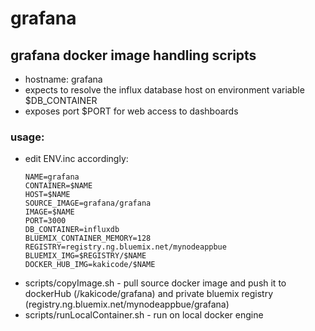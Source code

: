 # grafana
## grafana docker image handling scripts

- hostname: grafana
- expects to resolve the influx database host on environment variable $DB_CONTAINER
- exposes port $PORT for web access to dashboards

### usage:

- edit ENV.inc accordingly:
  ```
  NAME=grafana
  CONTAINER=$NAME
  HOST=$NAME
  SOURCE_IMAGE=grafana/grafana
  IMAGE=$NAME
  PORT=3000
  DB_CONTAINER=influxdb
  BLUEMIX_CONTAINER_MEMORY=128
  REGISTRY=registry.ng.bluemix.net/mynodeappbue
  BLUEMIX_IMG=$REGISTRY/$NAME
  DOCKER_HUB_IMG=kakicode/$NAME
  ```
- scripts/copyImage.sh - pull source docker image and push it to dockerHub (/kakicode/grafana) and private bluemix registry (registry.ng.bluemix.net/mynodeappbue/grafana)
- scripts/runLocalContainer.sh - run on local docker engine
